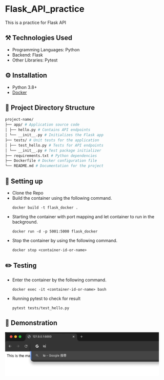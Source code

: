 # Flask_API_practice
This is a practice for Flask API

## :hammer_and_pick: Technologies Used
- Programming Languages: Python
- Backend: Flask
- Other Libraries: Pytest

## :gear: Installation
- Python 3.8+
- [Docker](https://docs.docker.com/engine/install/) 

## :closed_book: Project Directory Structure
```bash
project-name/
├── app/ # Application source code 
│ ├── hello.py # Contains API endpoints 
│ └── __init__.py # Initializes the Flask app 
├── tests/ # Unit tests for the application 
│ ├── test_hello.py # Tests for API endpoints 
│ └── __init__.py # Test package initializer 
├── requirements.txt # Python dependencies 
├── Dockerfile # Docker configuration file 
└── README.md # Documentation for the project
```

## :wrench: Setting up

* Clone the Repo
* Build the container using the following command.
    ```
    docker build -t flask_docker .
    ```
* Starting the container with port mapping and let container to run in the background.
    ```
    docker run -d -p 5001:5000 flask_docker
    ```
* Stop the container by using the following command.
    ```
    docker stop <container-id-or-name>
    ```

## :pencil2: Testing
* Enter the container by the following command.
    ```
    docker exec -it <container-id-or-name> bash
    ```
* Running pytest to check for result
    ```
    pytest tests/test_hello.py
    ```

## :tophat: Demonstration
![](https://github.com/WillyLIFEexp/Flask_API_practice/blob/create_flask/imgs/demo_1.gif)

